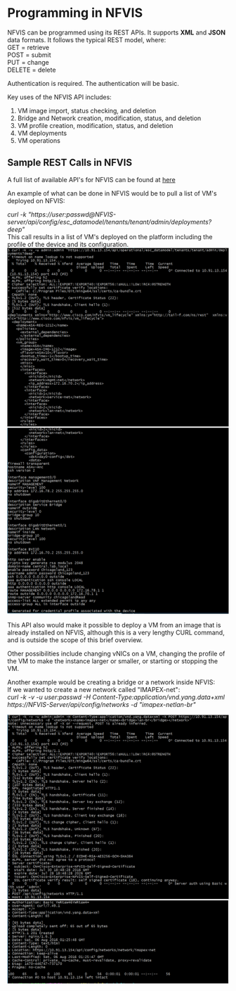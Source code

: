 # Programming in NFVIS

NFVIS can be programmed using its REST APIs.  It supports **XML** and **JSON** data formats.  It follows the typical REST model, where:  
  GET = retrieve  
  POST = submit  
  PUT = change  
  DELETE = delete  

Authentication is required.  The authentication will be basic.

Key uses of the NFVIS API includes:   
   1. VM image import, status checking, and deletion   
   2. Bridge and Network creation, modification, status, and deletion  
   3. VM profile creation, modification, status, and deletion     
   4. VM deployments  
   5. VM operations     

## Sample REST Calls in NFVIS

A full list of available API's for NFVIS can be found at [here](files/nfvis-user-guide_May-6-early-draft.pdf)

An example of what can be done in NFVIS would be to pull a list of VM's deployed on NFVIS:

*curl -k "https://user:passwd@NFVIS-server/api/config/esc_datamodel/tenants/tenant/admin/deployments?deep"*  
This call results in a list of VM's deployed on the platform including the profile of the device and its configuration.
![Alt text](images/NFVIS-REST-VM-Status-1.PNG)  
![Alt text](images/NFVIS-REST-VM-Status-2.PNG)  

This API also would make it possible to deploy a VM from an image that is already installed on NFVIS, although this is a very lengthy CURL command, and is outside the scope of this brief overview.
  
Other possibilities include changing vNICs on a VM, changing the profile of the VM to make the instance larger or smaller, or starting or stopping the VM.  

Another example would be creating a bridge or a network inside NFVIS:  
If we wanted to create a new network called "IMAPEX-net":  
*curl -k -v -u user:passwd -H Content-Type:application/vnd.yang.data+xml https://NFVIS-Server/api/config/networks -d "<network><name>imapex-net</name><bridge>lan-br</bridge></network>"*  
  
![Image alt](images/NFVIS-REST-CreateNetwork-1.PNG)  
![Image alt](images/NFVIS-REST-CreateNetwork-2.PNG)  

  
